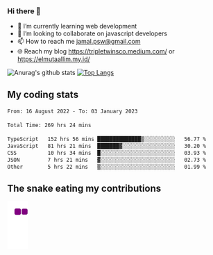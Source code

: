 ### Hi there 👋

<!--
**padepokanpenguin/padepokanpenguin** is a ✨ _special_ ✨ repository because its `README.md` (this file) appears on your GitHub profile.
-->

- 🌱 I’m currently learning  web development
- 👯 I’m looking to collaborate on javascript developers
- 📫 How to reach me jamal.psw@gmail.com
- 🌐 Reach my blog https://tripletwinsco.medium.com/ or https://elmutaallim.my.id/

![Anurag's github stats](https://github-readme-stats.vercel.app/api?username=padepokanpenguin&count_private=true&disable_animations=false&show_icons=true&theme=default)
[![Top Langs](https://github-readme-stats.vercel.app/api/top-langs/?username=padepokanpenguin&theme=default&layout=compact)](https://github.com/padepokanpenguin)

## My coding stats

<!--START_SECTION:waka-->

```text
From: 16 August 2022 - To: 03 January 2023

Total Time: 269 hrs 24 mins

TypeScript   152 hrs 56 mins ██████████████▒░░░░░░░░░░   56.77 %
JavaScript   81 hrs 21 mins  ███████▓░░░░░░░░░░░░░░░░░   30.20 %
CSS          10 hrs 34 mins  █░░░░░░░░░░░░░░░░░░░░░░░░   03.93 %
JSON         7 hrs 21 mins   ▓░░░░░░░░░░░░░░░░░░░░░░░░   02.73 %
Other        5 hrs 22 mins   ▒░░░░░░░░░░░░░░░░░░░░░░░░   01.99 %
```

<!--END_SECTION:waka-->


## The snake eating my contributions
![snake gif](https://github.com/padepokanpenguin/padepokanpenguin/blob/output/github-contribution-grid-snake.gif)

